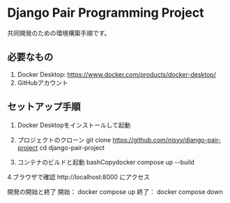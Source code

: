 # Django Pair Programming Project

共同開発のための環境構築手順です。

## 必要なもの
1. Docker Desktop: https://www.docker.com/products/docker-desktop/
2. GitHubアカウント

## セットアップ手順
1. Docker Desktopをインストールして起動

2. プロジェクトのクローン
git clone https://github.com/nisyy/django-pair-project
cd django-pair-project

3. コンテナのビルドと起動
bashCopydocker compose up --build

4.ブラウザで確認
http://localhost:8000 にアクセス


開発の開始と終了
開始：
docker compose up
終了：
docker compose down
